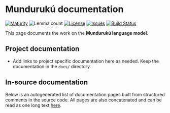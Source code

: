 # Mundurukú documentation

[![Maturity](https://img.shields.io/endpoint?url=https%3A%2F%2Fraw.githubusercontent.com%2Fgiellalt%2Flang-myu%2Fgh-pages%2Fmaturity.json)](https://giellalt.github.io/MaturityClassification.html)
![Lemma count](https://img.shields.io/endpoint?url=https%3A%2F%2Fraw.githubusercontent.com%2Fgiellalt%2Flang-myu%2Fgh-pages%2Flemmacount.json)
[![License](https://img.shields.io/github/license/giellalt/lang-myu)](https://github.com/giellalt/lang-myu/blob/main/LICENSE)
[![Issues](https://img.shields.io/github/issues/giellalt/lang-myu)](https://github.com/giellalt/lang-myu/issues)
[![Build Status](https://divvun-tc.giellalt.org/api/github/v1/repository/giellalt/lang-myu/main/badge.svg)](https://divvun-tc.giellalt.org/api/github/v1/repository/giellalt/lang-myu/main/latest)

This page documents the work on the **Mundurukú language model**. 

## Project documentation

* Add links to project specific documentation here as needed. Keep the documentation in the `docs/` directory.

## In-source documentation

Below is an autogenerated list of documentation pages built from structured comments in the source code. All pages are also concatenated and can be read as one long text [here](myu.md).
